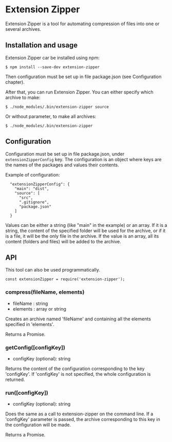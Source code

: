 # Extension Zipper

Extension Zipper is a tool for automating compression of files into one or several archives.

## Installation and usage

Extension Zipper car be installed using npm:
```
$ npm install --save-dev extension-zipper
```

Then configuration must be set up in file package.json (see Configuration chapter).

After that, you can run Extension Zipper. You can either specify which archive to make:
```
$ ./node_modules/.bin/extension-zipper source
```

Or without parameter, to make all archives:
```
$ ./node_modules/.bin/extension-zipper
```

## Configuration

Configuration must be set up in file package.json, under `extensionZipperConfig` key. The configuration is an object where keys are the names of the packages and values their contents.

Example of configuration:
```
  "extensionZipperConfig": {
    "main": "dist",
    "source": [
      "src",
      ".gitignore",
      "package.json"
    ]
  }
```

Values can be either a string (like "main" in the example) or an array. If it is a string, the content of the specified folder will be used for the archive, or if it is a file, it will be the only file in the archive. If the value is an array, all its content (folders and files) will be added to the archive. 

## API

This tool can also be used programmatically.
```
const extensionZipper = require('extension-zipper');
```

### compress(fileName, elements)
* fileName : string
* elements : array or string

Creates an archive named 'fileName' and containing all the elements specified in 'elements'.

Returns a Promise.

### getConfig([configKey])
* configKey (optional): string

Returns the content of the configuration corresponding to the key 'configKey'. If 'configKey' is not specified, the whole configuration is returned.

### run([configKey])
* configKey (optional): string

Does the same as a call to extension-zipper on the command line. If a 'configKey' parameter is passed, the archive corresponding to this key in the configuration will be made.

Returns a Promise.
